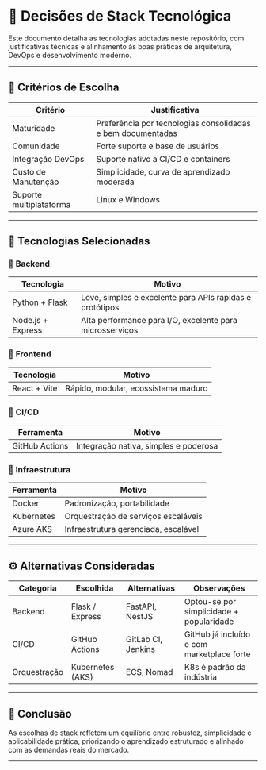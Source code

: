 # 🧠 Decisões de Stack Tecnológica

Este documento detalha as tecnologias adotadas neste repositório, com justificativas técnicas e alinhamento às boas práticas de arquitetura, DevOps e desenvolvimento moderno.

---

## 📌 Critérios de Escolha

| Critério                   | Justificativa                                              |
|----------------------------|------------------------------------------------------------|
| Maturidade                 | Preferência por tecnologias consolidadas e bem documentadas |
| Comunidade                 | Forte suporte e base de usuários                           |
| Integração DevOps          | Suporte nativo a CI/CD e containers                        |
| Custo de Manutenção        | Simplicidade, curva de aprendizado moderada                |
| Suporte multiplataforma    | Linux e Windows                                            |

---

## 🧰 Tecnologias Selecionadas

### 🔹 **Backend**

| Tecnologia  | Motivo                                                             |
|-------------|--------------------------------------------------------------------|
| Python + Flask | Leve, simples e excelente para APIs rápidas e protótipos        |
| Node.js + Express | Alta performance para I/O, excelente para microsserviços     |

### 🔹 **Frontend**

| Tecnologia | Motivo                                           |
|------------|--------------------------------------------------|
| React + Vite | Rápido, modular, ecossistema maduro             |

### 🔹 **CI/CD**

| Ferramenta      | Motivo                                        |
|-----------------|-----------------------------------------------|
| GitHub Actions  | Integração nativa, simples e poderosa         |

### 🔹 **Infraestrutura**

| Ferramenta    | Motivo                                        |
|---------------|-----------------------------------------------|
| Docker        | Padronização, portabilidade                   |
| Kubernetes    | Orquestração de serviços escaláveis           |
| Azure AKS     | Infraestrutura gerenciada, escalável          |

---

## ⚙️ Alternativas Consideradas

| Categoria    | Escolhida         | Alternativas           | Observações                            |
|--------------|-------------------|-------------------------|----------------------------------------|
| Backend      | Flask / Express   | FastAPI, NestJS         | Optou-se por simplicidade + popularidade |
| CI/CD        | GitHub Actions    | GitLab CI, Jenkins      | GitHub já incluído e com marketplace forte |
| Orquestração | Kubernetes (AKS)  | ECS, Nomad              | K8s é padrão da indústria                |

---

## 🧭 Conclusão

As escolhas de stack refletem um equilíbrio entre robustez, simplicidade e aplicabilidade prática, priorizando o aprendizado estruturado e alinhado com as demandas reais do mercado.

---
